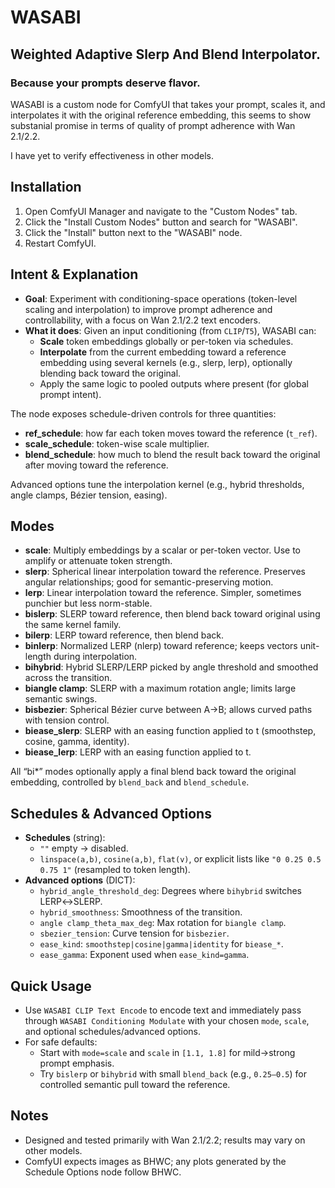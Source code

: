 # WASABI
## Weighted Adaptive Slerp And Blend Interpolator.
### Because your prompts deserve flavor.

WASABI is a custom node for ComfyUI that takes your prompt, scales it, and interpolates it with the original reference embedding, this seems to show substanial promise in terms of quality of prompt adherence with Wan 2.1/2.2. 

I have yet to verify effectiveness in other models.

## Installation

1. Open ComfyUI Manager and navigate to the "Custom Nodes" tab.
2. Click the "Install Custom Nodes" button and search for "WASABI".
3. Click the "Install" button next to the "WASABI" node.
4. Restart ComfyUI.

## Intent & Explanation

- **Goal**: Experiment with conditioning-space operations (token-level scaling and interpolation) to improve prompt adherence and controllability, with a focus on Wan 2.1/2.2 text encoders.
- **What it does**: Given an input conditioning (from `CLIP`/`T5`), WASABI can:
  - **Scale** token embeddings globally or per-token via schedules.
  - **Interpolate** from the current embedding toward a reference embedding using several kernels (e.g., slerp, lerp), optionally blending back toward the original.
  - Apply the same logic to pooled outputs where present (for global prompt intent).

The node exposes schedule-driven controls for three quantities:
- **ref_schedule**: how far each token moves toward the reference (`t_ref`).
- **scale_schedule**: token-wise scale multiplier.
- **blend_schedule**: how much to blend the result back toward the original after moving toward the reference.

Advanced options tune the interpolation kernel (e.g., hybrid thresholds, angle clamps, Bézier tension, easing).

## Modes

- **scale**: Multiply embeddings by a scalar or per-token vector. Use to amplify or attenuate token strength.
- **slerp**: Spherical linear interpolation toward the reference. Preserves angular relationships; good for semantic-preserving motion.
- **lerp**: Linear interpolation toward the reference. Simpler, sometimes punchier but less norm-stable.
- **bislerp**: SLERP toward reference, then blend back toward original using the same kernel family.
- **bilerp**: LERP toward reference, then blend back.
- **binlerp**: Normalized LERP (nlerp) toward reference; keeps vectors unit-length during interpolation.
- **bihybrid**: Hybrid SLERP/LERP picked by angle threshold and smoothed across the transition.
- **biangle clamp**: SLERP with a maximum rotation angle; limits large semantic swings.
- **bisbezier**: Spherical Bézier curve between A→B; allows curved paths with tension control.
- **biease_slerp**: SLERP with an easing function applied to t (smoothstep, cosine, gamma, identity).
- **biease_lerp**: LERP with an easing function applied to t.

All “bi*” modes optionally apply a final blend back toward the original embedding, controlled by `blend_back` and `blend_schedule`.

## Schedules & Advanced Options

- **Schedules** (string):
  - `""` empty → disabled.
  - `linspace(a,b)`, `cosine(a,b)`, `flat(v)`, or explicit lists like `"0 0.25 0.5 0.75 1"` (resampled to token length).
- **Advanced options** (DICT):
  - `hybrid_angle_threshold_deg`: Degrees where `bihybrid` switches LERP↔SLERP.
  - `hybrid_smoothness`: Smoothness of the transition.
  - `angle clamp_theta_max_deg`: Max rotation for `biangle clamp`.
  - `sbezier_tension`: Curve tension for `bisbezier`.
  - `ease_kind`: `smoothstep|cosine|gamma|identity` for `biease_*`.
  - `ease_gamma`: Exponent used when `ease_kind=gamma`.

## Quick Usage

- Use `WASABI CLIP Text Encode` to encode text and immediately pass through `WASABI Conditioning Modulate` with your chosen `mode`, `scale`, and optional schedules/advanced options.
- For safe defaults:
  - Start with `mode=scale` and `scale` in `[1.1, 1.8]` for mild→strong prompt emphasis.
  - Try `bislerp` or `bihybrid` with small `blend_back` (e.g., `0.25–0.5`) for controlled semantic pull toward the reference.

## Notes

- Designed and tested primarily with Wan 2.1/2.2; results may vary on other models.
- ComfyUI expects images as BHWC; any plots generated by the Schedule Options node follow BHWC.